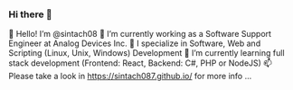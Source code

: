 ### Hi there 👋

👋 Hello! I’m @sintach08
🌱 I’m currently working as a Software Support Engineer at Analog Devices Inc.
💞️ I specialize in Software, Web and Scripting (Linux, Unix, Windows) Development
🌱 I’m currently learning full stack development (Frontend: React, Backend: C#, PHP or NodeJS)
📫 Please take a look in https://sintach087.github.io/ for more info ...
